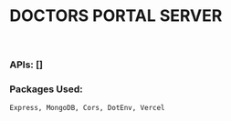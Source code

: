 # DOCTORS PORTAL SERVER

<br />

### APIs: []

### Packages Used:
	Express, MongoDB, Cors, DotEnv, Vercel
